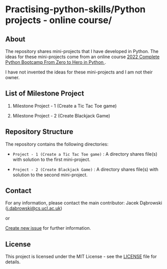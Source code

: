# Practising-python-skills/Python projects - online course/

## About

The repository shares mini-projects that I have developed in Python. The ideas for these mini-projects come from an online course [2022 Complete Python Bootcamp From Zero to Hero in Python
](https://www.udemy.com/course/complete-python-bootcamp/?LSNPUBID=JVFxdTr9V80&ranEAID=JVFxdTr9V80&ranMID=39197&ranSiteID=JVFxdTr9V80-8aV0Cp9XHZHg.8fJlUnjTg&utm_medium=udemyads&utm_source=aff-campaign).

I have not invented the ideas for these mini-projects and I am not their owner.

## List of Milestone Project

1. Milestone Project - 1 (Create a Tic Tac Toe game)

2. Milestone Project - 2 (Create Blackjack Game)

## Repository Structure

The repository contains the following directories:

- ```Project - 1 (Create a Tic Tac Toe game)``` : A directory shares file(s) with solution to the first mini-project.

- ```Project - 2 (Create Blackjack Game)``` : A directory shares file(s) with solution to the second mini-project.

## Contact

For any information, please contact the main contributor: Jacek Dąbrowski (j.dabrowski@cs.ucl.ac.uk)

or

[Create new issue](https://github.com/jsdabrowski/practising-shell-skills/issues/new) for further information.

## License

This project is licensed under the MIT License - see the [LICENSE](LICENSE.txt) file for details.
